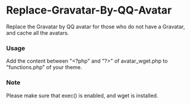 # Replace-Gravatar-By-QQ-Avatar
Replace the Gravatar by QQ avatar for those who do not have a Gravatar, and cache all the avatars. 

### Usage
Add the content between "&lt;?php" and "?&gt;" of avatar_wget.php to "functions.php" of your theme.

### Note
Please make sure that exec() is enabled, and wget is installed.
